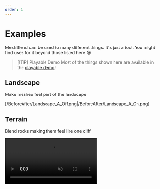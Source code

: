 ```yaml
---
order: 1
---
```


# Examples

MeshBlend can be used to many different things. It's just a tool. You might find uses for it beyond those listed here 😎

> [!TIP] Playable Demo
> Most of the things shown here are available in the [playable demo](<Playable Demo.md>)!

## Landscape

Make meshes feel part of the landscape

[/BeforeAfter/Landscape_A_Off.png|/BeforeAfter/Landscape_A_On.png]

## Terrain

Blend rocks making them feel like one cliff

<video controls src="./MeshBlend_Rocks.mp4" autoplay muted loop />

---

[/BeforeAfter/Cave_B_Off.png|/BeforeAfter/Cave_B_On.png]

---

[/BeforeAfter/Terrain_A_Off.png|/BeforeAfter/Terrain_A_On.png]

## Snow

Make snow meshes look like one winter landscape.

[/BeforeAfter/Snow_Off.png|/BeforeAfter/Snow_On.png]

## Kitbash seams

Even perfect kits can have tiny seams between them. Using a small blend is a good way to help remove those tiny imperfections. 

[/BeforeAfter/Kitbash_Wall_Off.png|/BeforeAfter/Kitbash_Wall_On.png]

---

Or use it to blend larger pieces together.

[/BeforeAfter/Tree_Off.png|/BeforeAfter/Tree_On.png]

## Reduce foliage seams

Using a small blend is a good way to help remove those seams where foliage intersects with the ground.

[/BeforeAfter/Grass_Off.png|/BeforeAfter/Grass_On.png]

## Blend inner-mesh seams

Using vertex color or a mask you can even do inner-mesh seam blending.

<video controls src="./MeshBlend - Vertex blending.mp4" autoplay muted loop />

---

[/BeforeAfter/Trunk_Off.png|/BeforeAfter/Trunk_On.png]